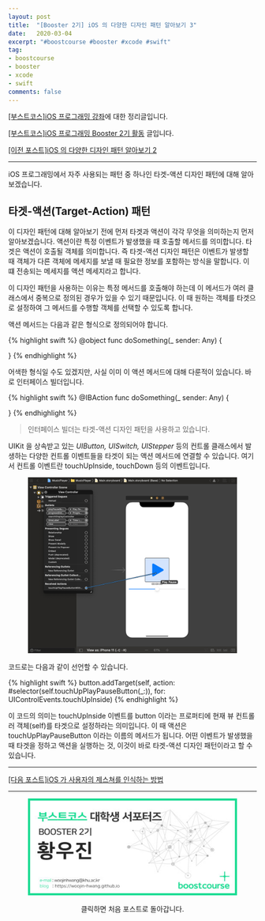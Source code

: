 ```yaml
---
layout: post
title:  "[Booster 2기] iOS 의 다양한 디자인 패턴 알아보기 3"
date:   2020-03-04
excerpt: "#boostcourse #booster #xcode #swift"
tag:
- boostcourse
- booster
- xcode
- swift
comments: false
---
```


[[부스트코스]iOS 프로그래밍 강좌](https://www.edwith.org/boostcourse-ios/)에 대한 정리글입니다.

[[부스트코스]iOS 프로그래밍 Booster 2기 활동](https://woojin-hwang.github.io/boostcourse-ios/) 글입니다.

[[이전 포스트]iOS 의 다양한 디자인 패턴 알아보기 2](https://woojin-hwang.github.io/ios-pattern2/)

---

iOS 프로그래밍에서 자주 사용되는 패턴 중 하나인 타겟-액션 디자인 패턴에 대해 알아보겠습니다.

## 타겟-액션(Target-Action) 패턴

이 디자인 패턴에 대해 알아보기 전에 먼저 타겟과 액션이 각각 무엇을 의미하는지 먼저 알아보겠습니다. 액션이란 특정 이벤트가 발생했을 때 호출할 메서드를 의미합니다. 타겟은 액션이 호출될 객체를 의미합니다. 즉 타겟-액션 디자인 패턴은 이벤트가 발생할 때 객체가 다른 객체에 메세지를 보낼 때 필요한 정보를 포함하는 방식을 말합니다. 이 떄 전송되는 메세지를 액션 메세지라고 합니다.

이 디자인 패턴을 사용하는 이유는 특정 메서드를 호출해야 하는데 이 메서드가 여러 클래스에서 중복으로 정의된 경우가 있을 수 있기 때문입니다. 이 때 원하는 객체를 타겟으로 설정하여 그 메서드를 수행할 객체를 선택할 수 있도록 합니다.

액션 메서드는 다음과 같은 형식으로 정의되어야 합니다.

{% highlight swift %}
@object func doSomething(_ sender: Any) {

}
{% endhighlight %}

어색한 형식일 수도 있겠지만, 사실 이미 이 액션 메서드에 대해 다룬적이 있습니다. 바로 인터페이스 빌더입니다.

{% highlight swift %}
@IBAction func doSomething(_ sender: Any) {

}
{% endhighlight %}

> 인터페이스 빌더는 타겟-액션 디자인 패턴을 사용하고 있습니다.

UIKit 을 상속받고 있는 *UIButton, UISwitch, UIStepper* 등의 컨트롤 클래스에서 발생하는 다양한 컨트롤 이벤트들을 타겟이 되는 액션 메서드에 연결할 수 있습니다. 여기서 컨트롤 이벤트란 touchUpInside, touchDown 등의 이벤트입니다.

<figure>
  <a href="https://raw.githubusercontent.com/woojin-hwang/woojin-hwang.github.io/master/_posts/img/xcode-interface/view_controller3.png"><img src="https://raw.githubusercontent.com/woojin-hwang/woojin-hwang.github.io/master/_posts/img/xcode-interface/view_controller3.png"></a>
</figure>

코드로는 다음과 같이 선언할 수 있습니다.

{% highlight swift %}
button.addTarget(self, action: #selector(self.touchUpPlayPauseButton(_:)), for: UIControlEvents.touchUpInside)
{% endhighlight %}

이 코드의 의미는 touchUpInside 이벤트를 button 이라는 프로퍼티에 현재 뷰 컨트롤러 객체(self)를 타겟으로 설정하라는 의미입니다. 이 때 액션은 touchUpPlayPauseButton 이라는 이름의 메서드가 됩니다. 어떤 이벤트가 발생했을 때 타겟을 정하고 액션을 실행하는 것, 이것이 바로 타겟-액션 디자인 패턴이라고 할 수 있습니다.

---

[[다음 포스트]iOS 가 사용자의 제스쳐를 인식하는 방법](https://woojin-hwang.github.io/gesture/)

---

<figure>
  <a href="https://woojin-hwang.github.io/boostcourse-ios/"><img src="https://raw.githubusercontent.com/woojin-hwang/woojin-hwang.github.io/master/_posts/img/boostcourse/tag.jpg"></a>
</figure>
<center>클릭하면 처음 포스트로 돌아갑니다.</center>